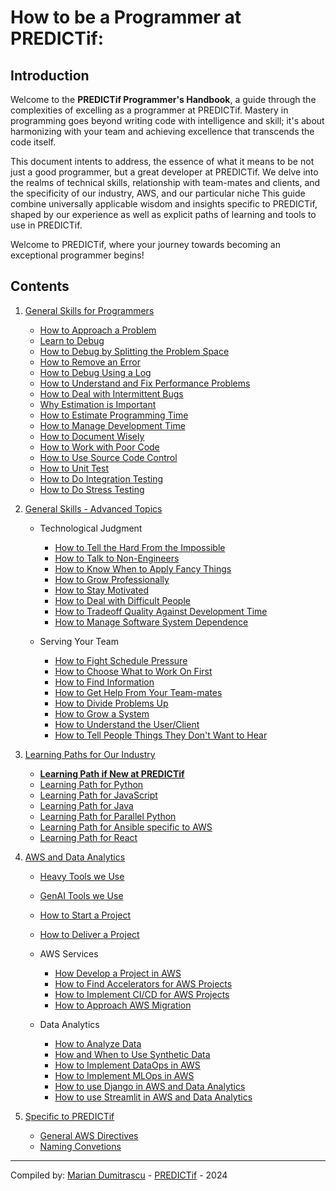 # How to be a Programmer at PREDICTif:

## Introduction

Welcome to the **PREDICTif Programmer's Handbook**, a guide through the complexities of excelling as a programmer at PREDICTif. Mastery in programming goes beyond writing code with intelligence and skill; it's about harmonizing with your team and achieving excellence that transcends the code itself.

This document intents to address, the essence of what it means to be not just a good programmer, but a great developer at PREDICTif. We delve into the realms of technical skills, relationship with team-mates and clients, and the specificity of our industry, AWS, and our particular niche This guide combine universally applicable wisdom and insights specific to PREDICTif, shaped by our experience as well as explicit paths of learning and tools to use in PREDICTif.

Welcome to PREDICTif, where your journey towards becoming an exceptional programmer begins!

<!-- Welcome to the **PREDICTif Programmer's Handbook**! This guide is here to help you become an outstanding programmer at PREDICTif. Being great at programming isn't just about writing smart code. It's also about working well with your team and achieving goals that go beyond the code.

In this document, we're going to cover what it takes to be not just good, but great at developing software with us. We'll look at technical skills, how to work with teammates and clients, and the specifics of our field, including AWS and our particular focus areas. This guide offers advice and insights that are
unevrsally applicable as well as tips, tools, and "way we do things" specific to PREDICTif.

Welcome to PREDICTif, where you start your journey to becoming an amazing programmer! -->

## Contents

1. [General Skills for Programmers](010-Beginner)

   - [How to Approach a Problem](010-Beginner/Personal-Skills/01-Learn-To-Debug.md)
   - [Learn to Debug](010-Beginner/Personal-Skills/01-Learn-To-Debug.md)
   - [How to Debug by Splitting the Problem Space](010-Beginner/Personal-Skills/02-How-to-Debug-by-Splitting-the-Problem-Space.md)
   - [How to Remove an Error](010-Beginner/Personal-Skills/03-How-to-Remove-an-Error.md)
   - [How to Debug Using a Log](010-Beginner/Personal-Skills/04-How-to-Debug-Using-a-Log.md)
   - [How to Understand and Fix Performance Problems](010-Beginner/Personal-Skills/05-How-to-Understand-Performance-Problems.md)
   - [How to Deal with Intermittent Bugs](010-Beginner/Personal-Skills/10-How-to-Deal-with-Intermittent-Bugs.md)
   - [Why Estimation is Important](010-Beginner/Team-Skills/01-Why-Estimation-is-Important.md)
   - [How to Estimate Programming Time](010-Beginner/Team-Skills/02-How-to-Estimate-Programming-Time.md)
   - [How to Manage Development Time](020-Intermediate/Team-Skills/01-How-to-Manage-Development-Time.md)
   - [How to Document Wisely](010-Beginner/Team-Skills/05-How-to-Document-Wisely.md)
   - [How to Work with Poor Code](010-Beginner/Team-Skills/06-How-to-Work-with-Poor-Code.md)
   - [How to Use Source Code Control](010-Beginner/Team-Skills/07-How-to-Use-Source-Code-Control.md)
   - [How to Unit Test](010-Beginner/Team-Skills/08-How-to-Unit-Test.md)
   - [How to Do Integration Testing](020-Intermediate/Personal-Skills/08-How-to-Do-Integration-Testing.md)
   - [How to Do Stress Testing](020-Intermediate/Personal-Skills/04-How-to-Stress-Test.md)
2. [General Skills - Advanced Topics](020-Advanced)

   - Technological Judgment

     - [How to Tell the Hard From the Impossible](020-Advanced/Technical-Judgment/01-How-to-Tell-the-Hard-From-the-Impossible.md)
     - [How to Talk to Non-Engineers](020-Intermediate/Judgment/08-How-to-Talk-to-Non-Engineers.md)
     - [How to Know When to Apply Fancy Things](en/020-Intermediate/Judgment/07-How-to-Know-When-to-Apply-Fancy-Computer-Science.md)
     - [How to Grow Professionally](020-Intermediate/Judgment/05-How-to-Grow-Professionally.md)
     - [How to Stay Motivated](020-Intermediate/Personal-Skills/01-How-to-Stay-Motivated.md)
     - [How to Deal with Difficult People](en/010-Beginner/Team-Skills/11-How-to-Deal-with-Difficult-People.md)
     - [How to Tradeoff Quality Against Development Time](020-Intermediate/Judgment/01-How-to-Tradeoff-Quality-Against-Development-Time.md)
     - [How to Manage Software System Dependence](020-Intermediate/Judgment/02-How-to-Manage-Software-System-Dependence.md)
   - Serving Your Team

     - [How to Fight Schedule Pressure](020-Advanced/Compromising-Wisely/01-How-to-Fight-Schedule-Pressure.md)
     - [How to Choose What to Work On First](020-Advanced/Serving-Your-Team/02-How-to-Choose-What-to-Work-On.md)
     - [How to Find Information](010-Beginner/Team-Skills/03-How-to-Find-Out-Information.md)
     - [How to Get Help From Your Team-mates](020-Advanced/Serving-Your-Team/03-How-to-Get-the-Most-From-Your-Teammates.md)
     - [How to Divide Problems Up](020-Advanced/Serving-Your-Team/04-How-to-Divide-Problems-Up.md)
     - [How to Grow a System](020-Advanced/Serving-Your-Team/07-How-to-Grow-a-System.md)
     - [How to Understand the User/Client](020-Advanced/Compromising-Wisely/02-How-to-Understand-the-User.md)
     - [How to Tell People Things They Don&#39;t Want to Hear](020-Advanced/Serving-Your-Team/09-How-to-Tell-People-Things-They-Dont-Want-to-Hear.md)
3. [Learning Paths for Our Industry](4-Skills)

   - [**Learning Path if New at PREDICTif**](4-Skills/01-Learning-For-New-Developers.md)
   - [Learning Path for Python](4-Skills/01-Learning-Path-for-Python.md)
   - [Learning Path for JavaScript](4-Skills/02-Learning-Path-for-JavaScript.md)
   - [Learning Path for Java](4-Skills/03-Learning-Path-for-Java.md)
   - [Learning Path for Parallel Python](4-Skills/04-Learning-Path-for-Parallel-Programming.md)
   - [Learning Path for Ansible specific to AWS](4-Skills/04-Learning-Path-for-Parallel-Programming.md)
   - [Learning Path for React](4-Skills/04-Learning-Path-for-Parallel-Programming.md)
4. [AWS and Data Analytics](5-AWS)

   - [Heavy Tools we Use](020-Intermediate/Personal-Skills/10-Heavy-Tools.md)
   - [GenAI Tools we Use](020-Intermediate/Personal-Skills/10-Heavy-Tools.md)
   - [How to Start a Project](020-Intermediate/Personal-Skills/09-How-to-Start-a-Project.md)
   - [How to Deliver a Project](020-Intermediate/Personal-Skills/09-How-to-Deliver-a-Project.md)
   - AWS Services

     - [How Develop a Project in AWS](5-AWS/03-How-to-develop-a-project-in-AWS.md)
     - [How to Find Accelerators for AWS Projects](5-AWS/02-How-to-Find-Accelerators-for-AWS.md)
     - [How to Implement CI/CD for AWS Projects](5-AWS/03-How-to-develop-a-project-in-AWS.md)
     - [How to Approach AWS Migration](5-AWS/04-How-to-Approach-Migration-to-AWS.md)
   - Data Analytics

     - [How to Analyze Data](020-Intermediate/Personal-Skills/11-How-to-analyze-data.md)
     - [How and When to Use Synthetic Data](020-Intermediate/Personal-Skills/11-How-to-analyze-data.md)
     - [How to  Implement DataOps in AWS](020-Intermediate/Personal-Skills/11-How-to-analyze-data.md)
     - [How to  Implement MLOps in AWS](020-Intermediate/Personal-Skills/11-How-to-analyze-data.md)
     - [How to use Django in AWS and Data Analytics](020-Intermediate/Personal-Skills/11-How-to-analyze-data.md)
     - [How to use Streamlit in AWS and Data Analytics](020-Intermediate/Personal-Skills/11-How-to-analyze-data.md)
5. [Specific to PREDICTif](050-Specific)

   - [General AWS Directives](050-Specific/00-General-AWS-Directives.md)
   - [Naming Convetions](050-Specific/01-Naming-Conventions.md)

---

Compiled by: [Marian Dumitrascu](mailto:marian.dumitrascu@predictifsolutions.com) - [PREDICTif](https://www.predictif.com) - 2024

<!-- - [How to Optimize Loops](010-Beginner/Personal-Skills/07-How-to-Optimize-Loops.md) -->
